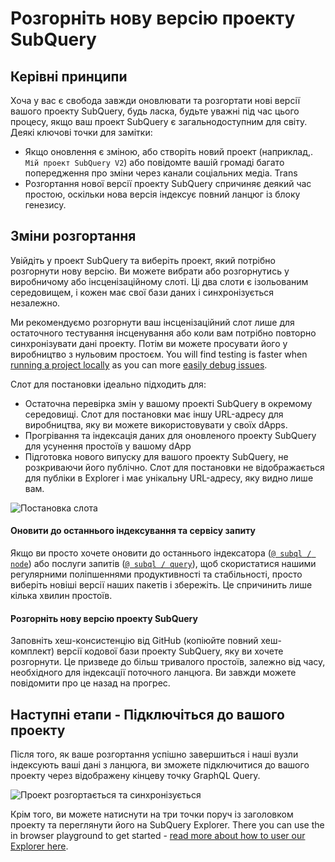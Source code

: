 # Розгорніть нову версію проекту SubQuery

## Керівні принципи

Хоча у вас є свобода завжди оновлювати та розгортати нові версії вашого проекту SubQuery, будь ласка, будьте уважні під час цього процесу, якщо ваш проект SubQuery є загальнодоступним для світу. Деякі ключові точки для замітки:

- Якщо оновлення є зміною, або створіть новий проект (наприклад,. ` Мій проект SubQuery V2 `) або повідомте вашій громаді багато попередження про зміни через канали соціальних медіа. Trans
- Розгортання нової версії проекту SubQuery спричиняє деякий час простою, оскільки нова версія індексує повний ланцюг із блоку генезису.

## Зміни розгортання

Увійдіть у проект SubQuery та виберіть проект, який потрібно розгорнути нову версію. Ви можете вибрати або розгорнутись у виробничому або інсценізаційному слоті. Ці два слоти є ізольованим середовищем, і кожен має свої бази даних і синхронізується незалежно.

Ми рекомендуємо розгорнути ваш інсценізаційний слот лише для остаточного тестування інсценування або коли вам потрібно повторно синхронізувати дані проекту. Потім ви можете просувати його у виробництво з нульовим простоєм. You will find testing is faster when [running a project locally](../run_publish/run.md) as you can more [easily debug issues](../academy/tutorials_examples/debug-projects.md).

Слот для постановки ідеально підходить для:

- Остаточна перевірка змін у вашому проекті SubQuery в окремому середовищі. Слот для постановки має іншу URL-адресу для виробництва, яку ви можете використовувати у своїх dApps.
- Прогрівання та індексація даних для оновленого проекту SubQuery для усунення простоїв у вашому dApp
- Підготовка нового випуску для вашого проекту SubQuery, не розкриваючи його публічно. Слот для постановки не відображається для публіки в Explorer і має унікальну URL-адресу, яку видно лише вам.

![Постановка слота](/assets/img/staging_slot.png)

#### Оновити до останнього індексування та сервісу запиту

Якщо ви просто хочете оновити до останнього індексатора ([` @ subql / node `](https://www.npmjs.com/package/@subql/node)) або послуги запитів ([` @ subql / query `](https://www.npmjs.com/package/@subql/query)), щоб скористатися нашими регулярними поліпшеннями продуктивності та стабільності, просто виберіть новіші версії наших пакетів і збережіть. Це спричинить лише кілька хвилин простоїв.

#### Розгорніть нову версію проекту SubQuery

Заповніть хеш-консистенцію від GitHub (копіюйте повний хеш-комплект) версії кодової бази проекту SubQuery, яку ви хочете розгорнути. Це призведе до більш тривалого простоїв, залежно від часу, необхідного для індексації поточного ланцюга. Ви завжди можете повідомити про це назад на прогрес.

## Наступні етапи - Підключіться до вашого проекту

Після того, як ваше розгортання успішно завершиться і наші вузли індексують ваші дані з ланцюга, ви зможете підключитися до вашого проекту через відображену кінцеву точку GraphQL Query.

![Проект розгортається та синхронізується](/assets/img/projects-deploy-sync.png)

Крім того, ви можете натиснути на три точки поруч із заголовком проекту та переглянути його на SubQuery Explorer. There you can use the in browser playground to get started - [read more about how to user our Explorer here](../run_publish/query.md).
